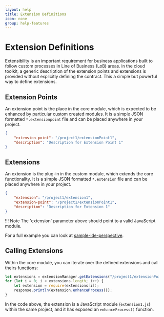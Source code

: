 ```yaml
---
layout: help
title: Extension Definitions
icon: none
group: help-features
---
```


Extension Definitions
===

Extensibility is an important requirement for business applications built to follow custom processes in Line of Business (LoB) areas. In the cloud toolkit, a generic description of the extension points and extensions is provided without explicitly defining the contract. This a simple but powerful way to define extensions.

Extension Points
---

An extension point is the place in the core module, which is expected to be enhanced by particular custom created modules. It is a simple JSON formatted `*.extensionpoint` file and can be placed anywhere in your project.

```json
{
	"extension-point": "/project1/extensionPoint1",
	"description": "Description for Extension Point 1"
}
```

Extensions
---

An extension is the plug-in in the custom module, which extends the core functionality. It is a simple JSON formatted `*.extension` file and can be placed anywhere in your project.

```json
{
	"extension": "/project1/extension1",
	"extension-point": "/project1/extensionPoint1",
	"description": "Description for Extension 1"
}
```

!!! Note
	The 'extension' parameter above should point to a valid JavaScript module.

For a full example you can look at [sample-ide-perspective](https://github.com/dirigiblelabs/sample-ide-perspective).

Calling Extensions
---

Within the core module, you can iterate over the defined extensions and call theirs functions:

```javascript
let extensions = extensionManager.getExtensions("/project1/extensionPoint1");
for (let i = 0; i < extensions.length; i++) {
	let extension = require(extensions[i]);
	response.println(extension.enhanceProcess());
}
```

In the code above, the extension is a JavaScript module (`extension1.js`) within the same project, and it has exposed an  `enhanceProcess()` function.